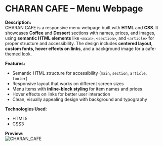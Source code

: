 # CHARAN CAFE – Menu Webpage

**Description:**  
CHARAN CAFE is a responsive menu webpage built with **HTML** and **CSS**. It showcases **Coffee** and **Dessert** sections with names, prices, and images, using **semantic HTML elements** like `<main>`, `<section>`, and `<article>` for proper structure and accessibility. The design includes **centered layout, custom fonts, hover effects on links**, and a background image for a cafe-themed look.

**Features:**  
- Semantic HTML structure for accessibility (`main`, `section`, `article`, `footer`)  
- Responsive layout that works on different screen sizes  
- Menu items with **inline-block styling** for item names and prices  
- Hover effects on links for better user interaction  
- Clean, visually appealing design with background and typography  

**Technologies Used:**  
- HTML5  
- CSS3  

**Preview:**  
![CHARAN_CAFE](https://github.com/user-attachments/assets/12364e1e-c150-47c8-a226-b9a1d6a252bf)

